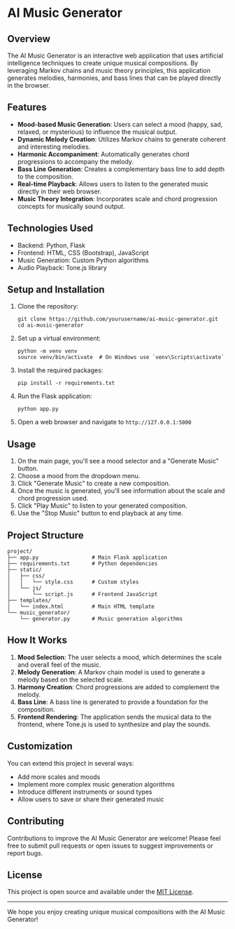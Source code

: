 # AI Music Generator

## Overview

The AI Music Generator is an interactive web application that uses artificial intelligence techniques to create unique musical compositions. By leveraging Markov chains and music theory principles, this application generates melodies, harmonies, and bass lines that can be played directly in the browser.

## Features

- **Mood-based Music Generation**: Users can select a mood (happy, sad, relaxed, or mysterious) to influence the musical output.
- **Dynamic Melody Creation**: Utilizes Markov chains to generate coherent and interesting melodies.
- **Harmonic Accompaniment**: Automatically generates chord progressions to accompany the melody.
- **Bass Line Generation**: Creates a complementary bass line to add depth to the composition.
- **Real-time Playback**: Allows users to listen to the generated music directly in their web browser.
- **Music Theory Integration**: Incorporates scale and chord progression concepts for musically sound output.

## Technologies Used

- Backend: Python, Flask
- Frontend: HTML, CSS (Bootstrap), JavaScript
- Music Generation: Custom Python algorithms
- Audio Playback: Tone.js library

## Setup and Installation

1. Clone the repository:
   ```
   git clone https://github.com/yourusername/ai-music-generator.git
   cd ai-music-generator
   ```

2. Set up a virtual environment:
   ```
   python -m venv venv
   source venv/bin/activate  # On Windows use `venv\Scripts\activate`
   ```

3. Install the required packages:
   ```
   pip install -r requirements.txt
   ```

4. Run the Flask application:
   ```
   python app.py
   ```

5. Open a web browser and navigate to `http://127.0.0.1:5000`

## Usage

1. On the main page, you'll see a mood selector and a "Generate Music" button.
2. Choose a mood from the dropdown menu.
3. Click "Generate Music" to create a new composition.
4. Once the music is generated, you'll see information about the scale and chord progression used.
5. Click "Play Music" to listen to your generated composition.
6. Use the "Stop Music" button to end playback at any time.

## Project Structure

```
project/
├── app.py                 # Main Flask application
├── requirements.txt       # Python dependencies
├── static/
│   ├── css/
│   │   └── style.css      # Custom styles
│   └── js/
│       └── script.js      # Frontend JavaScript
├── templates/
│   └── index.html         # Main HTML template
└── music_generator/
    └── generator.py       # Music generation algorithms
```

## How It Works

1. **Mood Selection**: The user selects a mood, which determines the scale and overall feel of the music.
2. **Melody Generation**: A Markov chain model is used to generate a melody based on the selected scale.
3. **Harmony Creation**: Chord progressions are added to complement the melody.
4. **Bass Line**: A bass line is generated to provide a foundation for the composition.
5. **Frontend Rendering**: The application sends the musical data to the frontend, where Tone.js is used to synthesize and play the sounds.

## Customization

You can extend this project in several ways:
- Add more scales and moods
- Implement more complex music generation algorithms
- Introduce different instruments or sound types
- Allow users to save or share their generated music

## Contributing

Contributions to improve the AI Music Generator are welcome! Please feel free to submit pull requests or open issues to suggest improvements or report bugs.

## License

This project is open source and available under the [MIT License](LICENSE).

---

We hope you enjoy creating unique musical compositions with the AI Music Generator!
